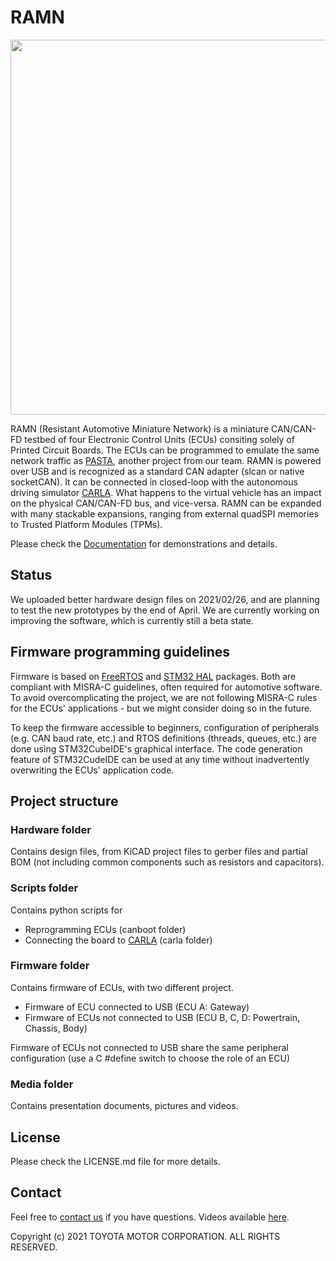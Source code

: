 # RAMN

<img src="https://ramn.readthedocs.io/en/latest/_images/ramn_simple_setup.jpg" width="600">

RAMN (Resistant Automotive Miniature Network) is a miniature CAN/CAN-FD testbed of four Electronic Control Units (ECUs) consiting solely of Printed Circuit Boards. The ECUs can be programmed to emulate the same network traffic as [PASTA](https://github.com/pasta-auto/PASTA1.0), another project from our team. RAMN is powered over USB and is recognized as a standard CAN adapter (slcan or native socketCAN). It can be connected in closed-loop with the autonomous driving simulator [CARLA](https://github.com/carla-simulator/carla). What happens to the virtual vehicle has an impact on the physical CAN/CAN-FD bus, and vice-versa. RAMN can be expanded with many stackable expansions, ranging from external quadSPI memories to Trusted Platform Modules (TPMs). 

Please check the [Documentation](https://ramn.readthedocs.io/) for demonstrations and details.


## Status
We uploaded better hardware design files on 2021/02/26, and are planning to test the new prototypes by the end of April.
We are currently working on improving the software, which is currently still a beta state.


## Firmware programming guidelines
Firmware is based on [FreeRTOS](https://www.freertos.org/) and [STM32 HAL](https://github.com/STMicroelectronics/STM32CubeL4) packages. Both are compliant with MISRA-C guidelines, often required for automotive software. To avoid overcomplicating the project, we are not following MISRA-C rules for the ECUs' applications - but we might consider doing so in the future.  

To keep the firmware accessible to beginners, configuration of peripherals (e.g. CAN baud rate, etc.) and RTOS definitions (threads, queues, etc.) are done using STM32CubeIDE's graphical interface. The code generation feature of STM32CudeIDE can be used at any time without inadvertently overwriting the ECUs' application code.

## Project structure
### Hardware folder
Contains design files, from KiCAD project files to gerber files and partial BOM (not including common components such as resistors and capacitors).

### Scripts folder
Contains python scripts for 
- Reprogramming ECUs (canboot folder)
- Connecting the board to [CARLA](https://github.com/carla-simulator/carla) (carla folder)

### Firmware folder
Contains firmware of ECUs, with two different project. 
- Firmware of ECU connected to USB (ECU A: Gateway)
- Firmware of ECUs not connected to USB (ECU B, C, D: Powertrain, Chassis, Body)

Firmware of ECUs not connected to USB share the same peripheral configuration (use a C \#define switch to choose the role of an ECU)

### Media folder
Contains presentation documents, pictures and videos.

## License
Please check the LICENSE.md file for more details. 

## Contact
Feel free to [contact us](mailto:camille.gay@toyota-tokyo.tech) if you have questions.
Videos available [here](https://twitter.com/ramn_auto).

Copyright (c) 2021 TOYOTA MOTOR CORPORATION. ALL RIGHTS RESERVED.
